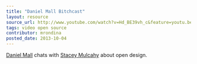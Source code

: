 ```yaml
---
title: "Daniel Mall Bitchcast"
layout: resource
source_url: http://www.youtube.com/watch?v=Hd_BE39vh_c&feature=youtu.be
tags: video open source
contributor: mrondina
posted_date: 2013-10-04
---
```


[Daniel Mall](https://twitter.com/danielmall) chats with [Stacey Mulcahy](https://twitter.com/bitchwhocodes) about open design.